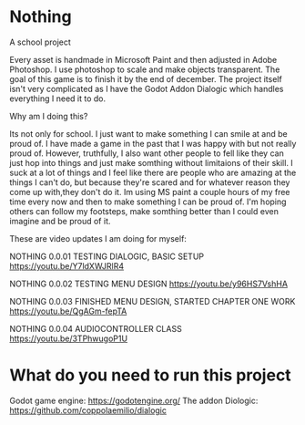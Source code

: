 # Nothing
A school project

Every asset is handmade in Microsoft Paint and then adjusted in Adobe Photoshop. 
I use photoshop to scale and make objects transparent. The goal of this game is to finish it by the end of
december. The project itself isn't very complicated as I have the Godot Addon Dialogic which handles everything
I need it to do. 

Why am I doing this?

Its not only for school. I just want to make something I can smile at and be proud of. 
I have made a game in the past that I was happy with but not really proud of. However, truthfully, I also want other people to
fell like they can just hop into things and just make somthing without limitaions of their skill. I suck at a lot of things
and I feel like there are people who are amazing at the things I can't do, 
but because they're scared and for whatever reason they come up with,they don't do it.
Im using MS paint a couple hours of my free time every now and then to make something I can be proud of. I'm
hoping others can follow my footsteps, make somthing better than I could even imagine and be proud of it. 

These are video updates I am doing for myself:

NOTHING 0.0.01 TESTING DIALOGIC, BASIC SETUP
https://youtu.be/Y7ldXWJRlR4

NOTHING 0.0.02 TESTING MENU DESIGN
https://youtu.be/y96HS7VshHA

NOTHING 0.0.03 FINISHED MENU DESIGN, STARTED CHAPTER ONE WORK
https://youtu.be/QgAGm-fepTA

NOTHING 0.0.04 AUDIOCONTROLLER CLASS
https://youtu.be/3TPhwugoP1U

# What do you need to run this project
Godot game engine:
https://godotengine.org/
The addon Diologic:
https://github.com/coppolaemilio/dialogic

